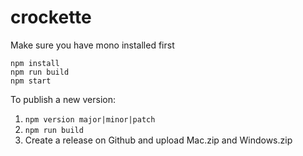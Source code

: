 # crockette

Make sure you have mono installed first
```
npm install
npm run build
npm start
```

To publish a new version:

1. `npm version major|minor|patch`
1. `npm run build`
1. Create a release on Github and upload Mac.zip and Windows.zip
